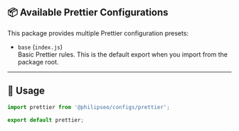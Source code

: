 ## 📦 Available Prettier Configurations

This package provides multiple Prettier configuration presets:

- `base` (`index.js`)  
  Basic Prettier rules. This is the default export when you import from the
  package root.

---

## 🔧 Usage

```js
import prettier from '@philipseo/configs/prettier';

export default prettier;
```

